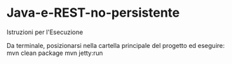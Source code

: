 # Java-e-REST-no-persistente
Istruzioni per l'Esecuzione

Da terminale, posizionarsi nella cartella principale del progetto ed eseguire:
   mvn clean package
   mvn jetty:run
